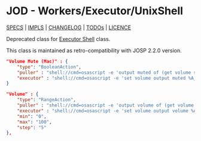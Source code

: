 # JOD - Workers/Executor/UnixShell

[SPECS](../../specs.md) | [IMPLS](../../impls.md) | [CHANGELOG](../../../CHANGELOG.md) | [TODOs](../../../TODOs.md) | [LICENCE](../../../LICENCE.md)

Deprecated class for [Executor Shell](executor_shell) class.

This class is maintained as retro-compatibility with JOSP 2.2.0 version.

```json title="struct.jod: BoolenAction/Shell @ JOD PC Mac"
"Volume Mute (Mac)" : {
    "type": "BooleanAction",
    "puller" : "shell://cmd=osascript -e 'output muted of (get volume settings)';freq=1",
    "executor" : "shell://cmd=osascript -e 'set volume output muted %A_VAL_BOOL%'"
}
```

```json title="struct.jod: RangeAction/Shell @ JOD PC Mac"
"Volume" : {
    "type": "RangeAction",
    "puller" : "shell://cmd=osascript -e 'output volume of (get volume settings)';freq=1",
    "executor" : "shell://cmd=osascript -e 'set volume output volume %A_VAL%'",
    "min": "0",
    "max": "100",
    "step": "5"
},
```
